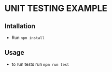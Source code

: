 # UNIT TESTING EXAMPLE  

## Intallation
  - Run `npm install`

## Usage
 - to run tests run `npm run test`
